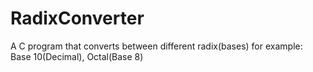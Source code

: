 # RadixConverter
A C program that converts between different radix(bases) for example: Base 10(Decimal), Octal(Base 8)
